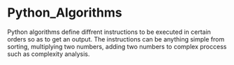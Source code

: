 # Python_Algorithms

Python algorithms define diffrent instructions to be executed in certain orders so as to get an output. 
The instructions can be anything simple from sorting, multiplying two numbers, adding two numbers to complex proccess such as complexity analysis. 
